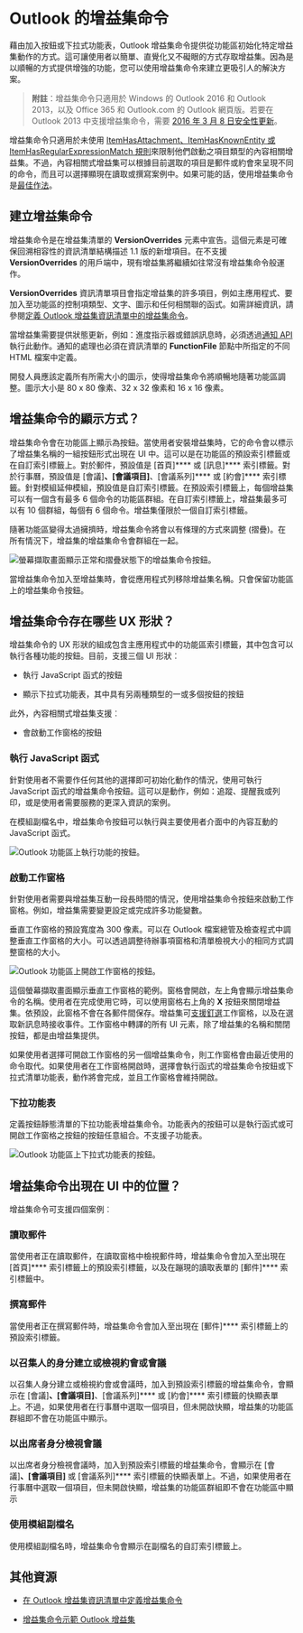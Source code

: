 
# <a name="add-in-commands-for-outlook"></a>Outlook 的增益集命令


藉由加入按鈕或下拉式功能表，Outlook 增益集命令提供從功能區初始化特定增益集動作的方式。這可讓使用者以簡單、直覺化又不礙眼的方式存取增益集。因為是以順暢的方式提供增強的功能，您可以使用增益集命令來建立更吸引人的解決方案。

> **附註**：增益集命令只適用於 Windows 的 Outlook 2016 和 Outlook 2013，以及 Office 365 和 Outlook.com 的 Outlook 網頁版。若要在 Outlook 2013 中支援增益集命令，需要 [2016 年 3 月 8 日安全性更新](https://support.microsoft.com/en-us/kb/3114829)。

增益集命令只適用於未使用 [ItemHasAttachment、ItemHasKnownEntity 或 ItemHasRegularExpressionMatch 規則](manifests/activation-rules.md)來限制他們啟動之項目類型的內容相關增益集。不過，內容相關式增益集可以根據目前選取的項目是郵件或約會來呈現不同的命令，而且可以選擇顯現在讀取或撰寫案例中。如果可能的話，使用增益集命令是[最佳作法](../../docs/overview/add-in-development-best-practices.md)。


## <a name="creating-the-add-in-command"></a>建立增益集命令

增益集命令是在增益集清單的 **VersionOverrides** 元素中宣告。這個元素是可確保回溯相容性的資訊清單結構描述 1.1 版的新增項目。在不支援 **VersionOverrides** 的用戶端中，現有增益集將繼續如往常沒有增益集命令般運作。

**VersionOverrides** 資訊清單項目會指定增益集的許多項目，例如主應用程式、要加入至功能區的控制項類型、文字、圖示和任何相關聯的函式。如需詳細資訊，請參閱[定義 Outlook 增益集資訊清單中的增益集命令](../outlook/manifests/define-add-in-commands.md)。 

當增益集需要提供狀態更新，例如：進度指示器或錯誤訊息時，必須透過[通知 API](../../reference/outlook/NotificationMessages.md) 執行此動作。通知的處理也必須在資訊清單的 **FunctionFile** 節點中所指定的不同 HTML 檔案中定義。

開發人員應該定義所有所需大小的圖示，使得增益集命令將順暢地隨著功能區調整。圖示大小是 80 x 80 像素、32 x 32 像素和 16 x 16 像素。


## <a name="how-do-add-in-commands-appear"></a>增益集命令的顯示方式？

增益集命令會在功能區上顯示為按鈕。當使用者安裝增益集時，它的命令會以標示了增益集名稱的一組按鈕形式出現在 UI 中。這可以是在功能區的預設索引標籤或在自訂索引標籤上。對於郵件，預設值是 [首頁]**** 或 [訊息]**** 索引標籤。對於行事曆，預設值是 [會議]****、[會議項目]****、[會議系列]**** 或 [約會]**** 索引標籤。針對模組延伸模組，預設值是自訂索引標籤。在預設索引標籤上，每個增益集可以有一個含有最多 6 個命令的功能區群組。在自訂索引標籤上，增益集最多可以有 10 個群組，每個有 6 個命令。增益集僅限於一個自訂索引標籤。

隨著功能區變得太過擁擠時，增益集命令將會以有條理的方式來調整 (摺疊)。在所有情況下，增益集的增益集命令會群組在一起。


![螢幕擷取畫面顯示正常和摺疊狀態下的增益集命令按鈕。](../../images/6fcb64d8-9598-41d1-8944-f6d1f6d2edb6.png)

當增益集命令加入至增益集時，會從應用程式列移除增益集名稱。只會保留功能區上的增益集命令按鈕。


## <a name="what-ux-shapes-exist-for-add-in-commands"></a>增益集命令存在哪些 UX 形狀？

增益集命令的 UX 形狀的組成包含主應用程式中的功能區索引標籤，其中包含可以執行各種功能的按鈕。目前，支援三個 UI 形狀︰


- 執行 JavaScript 函式的按鈕
        
- 顯示下拉式功能表，其中具有另兩種類型的一或多個按鈕的按鈕

此外，內容相關式增益集支援︰ 
- 會啟動工作窗格的按鈕


### <a name="executing-a-javascript-function"></a>執行 JavaScript 函式

針對使用者不需要作任何其他的選擇即可初始化動作的情況，使用可執行 JavaScript 函式的增益集命令按鈕。這可以是動作，例如：追蹤、提醒我或列印，或是使用者需要服務的更深入資訊的案例。 

在模組副檔名中，增益集命令按鈕可以執行與主要使用者介面中的內容互動的 JavaScript 函式。

![Outlook 功能區上執行功能的按鈕。](../../images/23ab1de3-3ec4-41a5-ba5b-30b11d464e0c.png)


### <a name="launching-a-task-pane"></a>啟動工作窗格

針對使用者需要與增益集互動一段長時間的情況，使用增益集命令按鈕來啟動工作窗格。例如，增益集需要變更設定或完成許多功能變數。 

垂直工作窗格的預設寬度為 300 像素。可以在 Outlook 檔案總管及檢查程式中調整垂直工作窗格的大小。可以透過調整待辦事項窗格和清單檢視大小的相同方式調整窗格的大小。


![Outlook 功能區上開啟工作窗格的按鈕。](../../images/c8e03da8-9f71-4f9b-813f-1cdea43d433c.png)

這個螢幕擷取畫面顯示垂直工作窗格的範例。窗格會開啟，左上角會顯示增益集命令的名稱。使用者在完成使用它時，可以使用窗格右上角的 **X** 按鈕來關閉增益集。依預設，此窗格不會在各郵件間保存。增益集可[支援釘選](./manifests/pinnable-taskpane.md)工作窗格，以及在選取新訊息時接收事件。工作窗格中轉譯的所有 UI 元素，除了增益集的名稱和關閉按鈕，都是由增益集提供。

如果使用者選擇可開啟工作窗格的另一個增益集命令，則工作窗格會由最近使用的命令取代。如果使用者在工作窗格開啟時，選擇會執行函式的增益集命令按鈕或下拉式清單功能表，動作將會完成，並且工作窗格會維持開啟。


### <a name="drop-down-menu"></a>下拉功能表

定義按鈕靜態清單的下拉功能表增益集命令。功能表內的按鈕可以是執行函式或可開啟工作窗格之按鈕的按鈕任意組合。不支援子功能表。


![Outlook 功能區上下拉式功能表的按鈕。](../../images/3eff90d6-7822-4fdb-9153-68f754c0c746.png)


## <a name="where-do-add-in-commands-appear-in-the-ui"></a>增益集命令出現在 UI 中的位置？

增益集命令可支援四個案例︰


### <a name="reading-a-message"></a>讀取郵件

當使用者正在讀取郵件，在讀取窗格中檢視郵件時，增益集命令會加入至出現在 [首頁]**** 索引標籤上的預設索引標籤，以及在蹦現的讀取表單的 [郵件]**** 索引標籤中。


### <a name="composing-a-message"></a>撰寫郵件

當使用者正在撰寫郵件時，增益集命令會加入至出現在 [郵件]**** 索引標籤上的預設索引標籤。


### <a name="creating-or-viewing-an-appointment-or-meeting-as-the-organizer"></a>以召集人的身分建立或檢視約會或會議

以召集人身分建立或檢視約會或會議時，加入到預設索引標籤的增益集命令，會顯示在 [會議]****、[會議項目]****、[會議系列]**** 或 [約會]**** 索引標籤的快顯表單上。不過，如果使用者在行事曆中選取一個項目，但未開啟快顯，增益集的功能區群組即不會在功能區中顯示。


### <a name="viewing-a-meeting-as-an-attendee"></a>以出席者身分檢視會議

以出席者身分檢視會議時，加入到預設索引標籤的增益集命令，會顯示在 [會議]****、[會議項目]**** 或 [會議系列]**** 索引標籤的快顯表單上。不過，如果使用者在行事曆中選取一個項目，但未開啟快顯，增益集的功能區群組即不會在功能區中顯示

### <a name="using-a-module-extension"></a>使用模組副檔名

使用模組副檔名時，增益集命令會顯示在副檔名的自訂索引標籤上。

## <a name="additional-resources"></a>其他資源

- [在 Outlook 增益集資訊清單中定義增益集命令](../outlook/manifests/define-add-in-commands.md)
    
- [增益集命令示範 Outlook 增益集](https://github.com/jasonjoh/command-demo)
    
